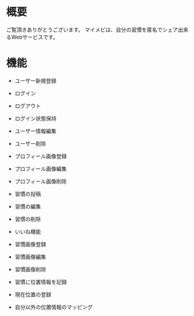 # 概要
ご覧頂きありがとうございます。
マイメビは、自分の習慣を匿名でシェア出来るWebサービスです。

# 機能
- ユーザー新規登録
- ログイン
- ログアウト
- ログイン状態保持
- ユーザー情報編集
- ユーザー削除
- プロフィール画像登録
- プロフィール画像編集
- プロフィール画像削除

- 習慣の投稿
- 習慣の編集
- 習慣の削除
- いいね機能
- 習慣画像登録
- 習慣画像編集
- 習慣画像削除
- 習慣に位置情報を記録

- 現在位置の登録
- 自分以外の位置情報のマッピング
